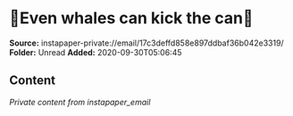 # 🐳Even whales can kick the can🐳

**Source:** instapaper-private://email/17c3deffd858e897ddbaf36b042e3319/
**Folder:** Unread
**Added:** 2020-09-30T05:06:45




## Content
*Private content from instapaper_email*
